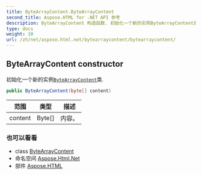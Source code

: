 ```yaml
---
title: ByteArrayContent.ByteArrayContent
second_title: Aspose.HTML for .NET API 参考
description: ByteArrayContent 构造函数. 初始化一个新的实例ByteArrayContent类.
type: docs
weight: 10
url: /zh/net/aspose.html.net/bytearraycontent/bytearraycontent/
---
```

## ByteArrayContent constructor

初始化一个新的实例[`ByteArrayContent`](../)类.

```csharp
public ByteArrayContent(byte[] content)
```

| 范围 | 类型 | 描述 |
| --- | --- | --- |
| content | Byte[] | 内容。 |

### 也可以看看

* class [ByteArrayContent](../)
* 命名空间 [Aspose.Html.Net](../../bytearraycontent/)
* 部件 [Aspose.HTML](../../../)



